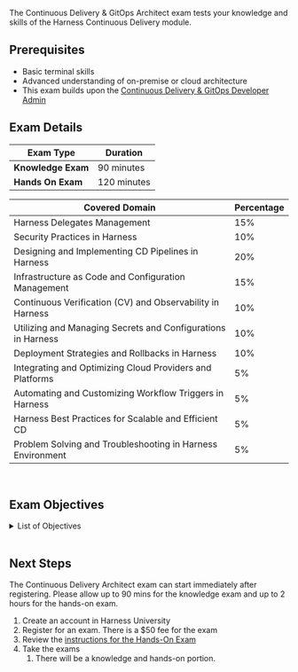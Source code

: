 The Continuous Delivery & GitOps Architect exam tests your knowledge and skills of the Harness Continuous Delivery module.  

## Prerequisites

- Basic terminal skills
- Advanced understanding of on-premise or cloud architecture
- This exam builds upon the [Continuous Delivery & GitOps Developer Admin](/certifications/continuous-delivery?lvl=administrator)

## Exam Details
| Exam Type                               | Duration         |
| ----------------------------------- | --------------- |
| **Knowledge Exam** | 90 minutes |
| **Hands On Exam** | 120 minutes |

| Covered Domain                                               | Percentage |
|--------------------------------------------------------------|------------|
| Harness Delegates Management                                 | 15%        |
| Security Practices in Harness                                | 10%        |
| Designing and Implementing CD Pipelines in Harness           | 20%        |
| Infrastructure as Code and Configuration Management          | 15%        |
| Continuous Verification (CV) and Observability in Harness    | 10%        |
| Utilizing and Managing Secrets and Configurations in Harness | 10%        |
| Deployment Strategies and Rollbacks in Harness               | 10%        |
| Integrating and Optimizing Cloud Providers and Platforms     | 5%         |
| Automating and Customizing Workflow Triggers in Harness      | 5%         |
| Harness Best Practices for Scalable and Efficient CD         | 5%         |
| Problem Solving and Troubleshooting in Harness Environment   | 5%         |


<br />

## Exam Objectives

<details>
<summary>List of Objectives</summary>

The following is a detailed list of exam objectives:

| #    | Objective                                                                           |
|------|-------------------------------------------------------------------------------------|
| 1    | **Harness Delegates Management**                                                      |
| 1.1  | Understand and troubleshoot Delegate installation and connectivity                  |
| 1.2  | Implement high availability for Harness Delegates                                    |
| 1.3  | Manage Delegate upgradability and customization using INIT_SCRIPT                   |
| 2    | **Security Practices in Harness**                                                      |
| 2.1  | Apply the Principle of Least Privilege (PoLP) in Harness setup                      |
| 2.2  | Implement secure deployment practices in varied environments                       |
| 2.3  | Manage and mitigate security concerns related to Delegate access and use            |
| 3    | **Designing and Implementing CD Pipelines in Harness**                                  |
| 3.1  | Develop and optimize pipelines using Harness                                        |
| 3.2  | Implement and manage pipeline templates using GitOps practices                      |
| 3.3  | Manage artifacts and dependencies in pipeline stages                                |
| 4    | **Infrastructure as Code and Configuration Management**                                 |
| 4.1  | Differentiate and apply concepts of IaC and Configuration Management within Harness |
| 4.2  | Implement and optimize the use of Terraform within Harness pipelines               |
| 4.3  | Handle and manage dependencies and initial requirements for IaC within Harness     |
| 5    | **Continuous Verification (CV) and Observability in Harness**                           |
| 5.1  | Utilize various tools for logs and APM in CV strategies                             |
| 5.2  | Implement effective observability and monitoring of Harness components              |
| 5.3  | Understand and optimize feedback loops within CD pipelines                          |
| 6    | **Utilizing and Managing Secrets and Configurations in Harness**                        |
| 6.1  | Efficiently manage secrets within Harness                                           |
| 6.2  | Ensure secure and optimal handling of configurations                                |
| 7    | **Deployment Strategies and Rollbacks in Harness**                                      |
| 7.1  | Implement different deployment strategies (e.g., Canary, Blue-Green) using Harness  |
| 7.2  | Design and troubleshoot rollback strategies for failed deployments                  |
| 7.3  | Manage and troubleshoot Helm and Umbrella Chart deployments in Kubernetes           |
| 8    | **Integrating and Optimizing the Use of Cloud Providers and Platforms in Harness**      |
| 8.1  | Implement optimal Harness setups for varied cloud platforms (e.g., AWS, Azure)      |
| 8.2  | Manage and troubleshoot deployments in varied environments (e.g., AWS EKS, Lambda)  |
| 9    | **Automating and Customizing Workflow Triggers in Harness**                             |
| 9.1  | Design and implement custom pipeline triggers with parameters                       |
| 9.2  | Ensure secure and authorized trigger execution in Harness workflows                 |
| 10   | **Harness Best Practices for Scalable and Efficient CD**                              |
| 10.1 | Implement best practices for utilizing Harness features for scalable and efficient CD |
| 10.2 | Optimize user experience and performance through effective management of Harness components |
| 11   | **Problem Solving and Troubleshooting in Harness Environment**                  |
| 11.1 | Develop proficiency in troubleshooting common issues within Harness                 |
| 11.2 | Implement problem-solving strategies for diverse deployment and operational challenges |

  
</details>

<br />

## Next Steps

The Continuous Delivery Architect exam can start immediately after registering. Please allow up to 90 mins for the knowledge exam and up to 2 hours for the hands-on exam.

1. Create an account in Harness University
2. Register for an exam. There is a $50 fee for the exam
3. Review the [instructions for the Hands-On Exam](/certifications/instructions)
4. Take the exams
    1. There will be a knowledge and hands-on portion.	
